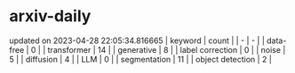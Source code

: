 # arxiv-daily
updated on 2023-04-28 22:05:34.816665
| keyword | count |
| - | - |
| data-free | 0 |
| transformer | 14 |
| generative | 8 |
| label correction | 0 |
| noise | 5 |
| diffusion | 4 |
| LLM | 0 |
| segmentation | 11 |
| object detection | 2 |
